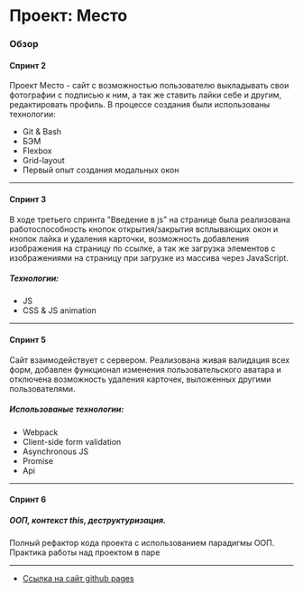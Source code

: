 # Проект: Место

### Обзор
#### Спринт 2
Проект Место - сайт с возможностью пользователю выкладывать свои фотографии с подписью к ним, а так же ставить лайки себе и другим, редактировать профиль.
В процессе создания были использованы технологии:
 + Git & Bash
 + БЭМ
 + Flexbox
 + Grid-layout
 + Первый опыт создания модальных окон
_____
#### Спринт 3
В ходе третьего спринта "Введение в js" на странице была реализована работоспособность кнопок открытия/закрытия всплывающих окон и кнопок лайка и удаления карточки, возможность добавления изображения на страницу по ссылке, а так же загрузка элементов с изображениями на страницу при загрузке из массива через JavaScript.
##### Технологии:
 + JS
 + CSS & JS animation
_____
#### Спринт 5
Сайт взаимодействует с сервером. Реализована живая валидация всех форм, добавлен функционал изменения пользовательского аватара и отключена возможность удаления карточек, выложенных другими пользователями.
##### Использованые технологии:
 + Webpack
 + Client-side form validation
 + Asynchronous JS
 + Promise
 + Api
____
#### Спринт 6
##### ООП, контекст this, деструктуризация.

Полный рефактор кода проекта с использованием парадигмы ООП. Практика работы над проектом в паре
____
* [Ссылка на сайт github pages](https://lighterboiii.github.io/mesto-project/)


